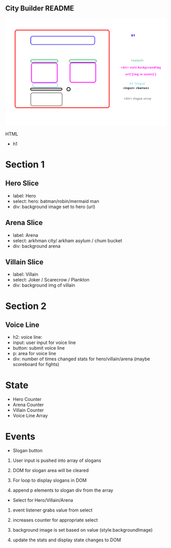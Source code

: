 ## City Builder README

![wireframe](./assets/wireframe.png)

HTML

-   h1

# Section 1

## Hero Slice

-   label: Hero
-   select: hero: batman/robin/mermaid man
-   div: background image set to hero (url)

## Arena Slice

-   label: Arena
-   select: arkhman city/ arkham asylum / chum bucket
-   div: background arena

## Villain Slice

-   label: Villain
-   select: Joker / Scarecrow / Plankton
-   div: background img of villain

# Section 2

## Voice Line

-   h2: voice line:
-   input: user input for voice line
-   button: submit voice line
-   p: area for voice line
-   div: number of times changed stats for hero/villain/arena (maybe scoreboard for fights)

# State

-   Hero Counter
-   Arena Counter
-   Villain Counter
-   Voice Line Array

# Events

-   Slogan button

1. User input is pushed into array of slogans

2. DOM for slogan area will be cleared

3. For loop to display slogans in DOM

4. append p elements to slogan div from the array

-   Select for Hero/Villain/Arena

1. event listener grabs value from select

2. increases counter for appropriate select

3. background image is set based on value (style.backgroundImage)

4. update the stats and display state changes to DOM
